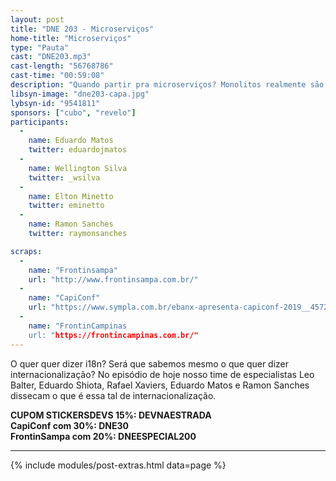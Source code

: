 ```yaml
---
layout: post
title: "DNE 203 - Microserviços"
home-title: "Microserviços"
type: "Pauta"
cast: "DNE203.mp3"
cast-length: "56768786"
cast-time: "00:59:08"
description: "Quando partir pra microserviços? Monolitos realmente são ruins? Venha com a gente saber mais sobre a diferença entre as duas formas de arquitetura e suas vantagens! Recebemos Wellington Silva (@_wsilva) e Elton Minetto (@eminetto) pra discutir sobre o assunto!"
libsyn-image: "dne203-capa.jpg"
lybsyn-id: "9541811"
sponsors: ["cubo", "revelo"]
participants:
  -
    name: Eduardo Matos
    twitter: eduardojmatos
  -
    name: Wellington Silva
    twitter: _wsilva
  -
    name: Elton Minetto
    twitter: eminetto
  -
    name: Ramon Sanches
    twitter: raymonsanches

scraps:
  -
    name: "Frontinsampa"
    url: "http://www.frontinsampa.com.br/"
  -
    name: "CapiConf"
    url: "https://www.sympla.com.br/ebanx-apresenta-capiconf-2019__457211?d=DNE30"
  -
    name: "FrontinCampinas
    url: "https://frontincampinas.com.br/"
---
```


O quer quer dizer i18n? Será que sabemos mesmo o que quer dizer internacionalização? No episódio de hoje nosso time de especialistas Leo Balter, Eduardo Shiota, Rafael Xaviers, Eduardo Matos e Ramon Sanches dissecam o que é essa tal de internacionalização.

<strong>CUPOM STICKERSDEVS 15%: DEVNAESTRADA</strong>
<br>
<strong>CapiConf com 30%: DNE30</strong>
<br>
<strong>FrontinSampa com 20%: DNEESPECIAL200</strong>

---

{% include modules/post-extras.html data=page %}
